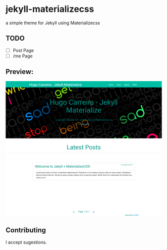# jekyll-materializecss
a simple theme for Jekyll using Materializecss  

## TODO 
   - [ ] Post Page
   - [ ] /me Page

## Preview:

![alt tag](jekyll-materialize.jpg)
  
## Contributing
I accept sugestions.
